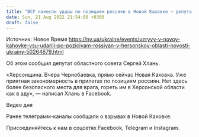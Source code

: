 ```yaml
---
title: "ВСУ нанесли удары по позициям россиян в Новой Каховке — депутат облсовета"
date: Sun, 21 Aug 2022 21:54:00 +0300
draft: false
---
```

Источник: Новое Время https://nv.ua/ukraine/events/vzryvy-v-novoy-kahovke-vsu-udarili-po-poziciyam-rossiyan-v-hersonskoy-oblasti-novosti-ukrainy-50264679.html


Об этом сообщил депутат областного совета Сергей Хлань.

«Херсонщина. Вчера Чернобаевка, прямо сейчас Новая Каховка. Уже приятная закономерность в прилетах по позициям россиян. Нет здесь более безопасного места для врага, гореть им в Херсонской области как в аду», — написал Хлань в Facebook.

 Видео дня   

Ранее телеграмм-каналы сообщали о взрывах в Новой Каховке.

Присоединяйтесь к нам в соцсетях Facebook, Telegram и Instagram.
